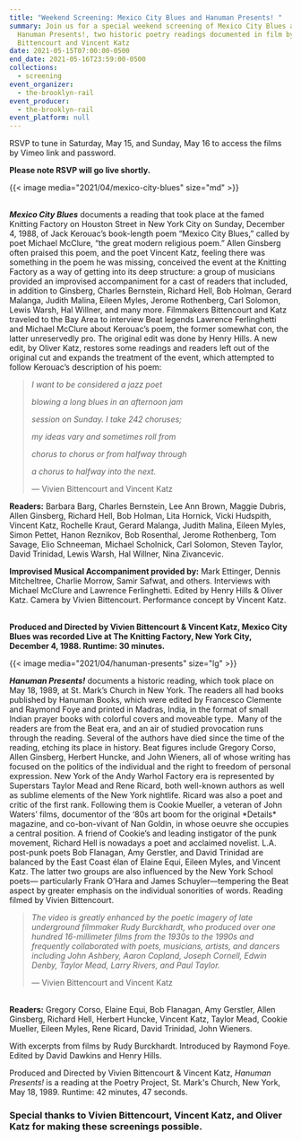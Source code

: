 ```yaml
---
title: "Weekend Screening: Mexico City Blues and Hanuman Presents! "
summary: Join us for a special weekend screening of Mexico City Blues and
  Hanuman Presents!, two historic poetry readings documented in film by Vivien
  Bittencourt and Vincent Katz
date: 2021-05-15T07:00:00-0500
end_date: 2021-05-16T23:59:00-0500
collections:
  - screening
event_organizer:
  - the-brooklyn-rail
event_producer:
  - the-brooklyn-rail
event_platform: null
---
```

RSVP to tune in Saturday, May 15, and Sunday, May 16 to access the films by Vimeo link and password. 

**Please note RSVP will go live shortly.**

{{< image media="2021/04/mexico-city-blues" size="md" >}}

\
***Mexico City Blues*** documents a reading that took place at the famed Knitting Factory on Houston Street in New York City on Sunday, December 4, 1988, of Jack Kerouac’s book-length poem “Mexico City Blues,” called by poet Michael McClure, “the great modern religious poem.” Allen Ginsberg often praised this poem, and the poet Vincent Katz, feeling there was something in the poem he was missing, conceived the event at the Knitting Factory as a way of getting into its deep structure: a group of musicians provided an improvised accompaniment for a cast of readers that included, in addition to Ginsberg, Charles Bernstein, Richard Hell, Bob Holman, Gerard Malanga, Judith Malina, Eileen Myles, Jerome Rothenberg, Carl Solomon, Lewis Warsh, Hal Willner, and many more. Filmmakers Bittencourt and Katz traveled to the Bay Area to interview Beat legends Lawrence Ferlinghetti and Michael McClure about Kerouac’s poem, the former somewhat con, the latter unreservedly pro. The original edit was done by Henry Hills. A new edit, by Oliver Katz, restores some readings and readers left out of the original cut and expands the treatment of the event, which attempted to follow Kerouac’s description of his poem: 

> *I want to be considered a jazz poet*
>
> *blowing a long blues in an afternoon jam*
>
> *session on Sunday. I take 242 choruses;*
>
> *my ideas vary and sometimes roll from*
>
> *chorus to chorus or from halfway through*
>
> *a chorus to halfway into the next.*
>
> — Vivien Bittencourt and Vincent Katz

**Readers:** Barbara Barg, Charles Bernstein, Lee Ann Brown, Maggie Dubris, Allen Ginsberg, Richard Hell, Bob Holman, Lita Hornick, Vicki Hudspith, Vincent Katz, Rochelle Kraut, Gerard Malanga, Judith Malina, Eileen Myles, Simon Pettet, Hanon Reznikov, Bob Rosenthal, Jerome Rothenberg, Tom Savage, Elio Schneeman, Michael Scholnick, Carl Solomon, Steven Taylor, David Trinidad, Lewis Warsh, Hal Willner, Nina Zivancevic.

**Improvised Musical Accompaniment provided by:** Mark Ettinger, Dennis Mitcheltree, Charlie Morrow, Samir Safwat, and others. Interviews with Michael McClure and Lawrence Ferlinghetti. Edited by Henry Hills & Oliver Katz. Camera by Vivien Bittencourt. Performance concept by Vincent Katz.

**\
Produced and Directed by Vivien Bittencourt & Vincent Katz, Mexico City Blues was recorded Live at The Knitting Factory, New York City, December 4, 1988. Runtime: 30 minutes.**





{{< image media="2021/04/hanuman-presents" size="lg" >}}

***Hanuman Presents!*** documents a historic reading, which took place on May 18, 1989, at St. Mark’s Church in New York. The readers all had books published by Hanuman Books, which were edited by Francesco Clemente and Raymond Foye and printed in Madras, India, in the format of small Indian prayer books with colorful covers and moveable type.  Many of the readers are from the Beat era, and an air of studied provocation runs through the reading. Several of the authors have died since the time of the reading, etching its place in history. Beat figures include Gregory Corso, Allen Ginsberg, Herbert Huncke, and John Wieners, all of whose writing has focused on the politics of the individual and the right to freedom of personal expression. New York of the Andy Warhol Factory era is represented by Superstars Taylor Mead and Rene Ricard, both well-known authors as well as sublime elements of the New York nightlife. Ricard was also a poet and critic of the first rank. Following them is Cookie Mueller, a veteran of John Waters’ films, documentor of the ‘80s art boom for the original \*Details\* magazine, and co-bon-vivant of Nan Goldin, in whose oeuvre she occupies a central position. A friend of Cookie’s and leading instigator of the punk movement, Richard Hell is nowadays a poet and acclaimed novelist. L.A. post-punk poets Bob Flanagan, Amy Gerstler, and David Trinidad are balanced by the East Coast élan of Elaine Equi, Eileen Myles, and Vincent Katz. The latter two groups are also influenced by the New York School poets–– particularly Frank O’Hara and James Schuyler––tempering the Beat aspect by greater emphasis on the individual sonorities of words. Reading filmed by Vivien Bittencourt.

> *The video is greatly enhanced by the poetic imagery of late underground filmmaker Rudy Burckhardt, who produced over one hundred 16-millimeter films from the 1930s to the 1990s and frequently collaborated with poets, musicians, artists, and dancers including John Ashbery, Aaron Copland, Joseph Cornell, Edwin Denby, Taylor Mead, Larry Rivers, and Paul Taylor.*
>
> — Vivien Bittencourt and Vincent Katz 

**\
Readers:** Gregory Corso, Elaine Equi, Bob Flanagan, Amy Gerstler, Allen Ginsberg, Richard Hell, Herbert Huncke, Vincent Katz, Taylor Mead, Cookie Mueller, Eileen Myles, Rene Ricard, David Trinidad, John Wieners.

With excerpts from films by Rudy Burckhardt. Introduced by Raymond Foye. Edited by David Dawkins and Henry Hills.

Produced and Directed by Vivien Bittencourt & Vincent Katz, *Hanuman Presents!* is a reading at the Poetry Project, St. Mark's Church, New York, May 18, 1989. Runtime: 42 minutes, 47 seconds.

### Special thanks to Vivien Bittencourt, Vincent Katz, and Oliver Katz for making these screenings possible.